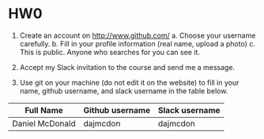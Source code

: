 # HW0

1. Create an account on http://www.github.com/
    a. Choose your username carefully.
    b. Fill in your profile information (real name, upload a photo)
    c. This is public. Anyone who searches for you can see it.
    
2. Accept my Slack invitation to the course and send me a message.

3. Use git on your machine (do not edit it on the website) to fill in your name, github username, and slack username in the table below.

|     Full Name           | Github username | Slack username |
|-------------------------|-----------------|----------------|
| Daniel McDonald         | dajmcdon        | dajmcdon       |